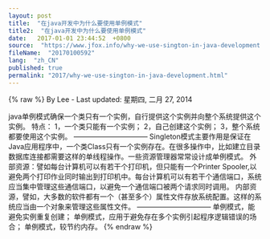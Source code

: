 ```yaml
---
layout: post
title:  "在java开发中为什么要使用单例模式"
title2:  "在java开发中为什么要使用单例模式"
date:   2017-01-01 23:44:52  +0800
source:  "https://www.jfox.info/why-we-use-sington-in-java-development.html"
fileName:  "20170100592"
lang:  "zh_CN"
published: true
permalink: "2017/why-we-use-sington-in-java-development.html"
---
```

{% raw %}
By Lee - Last updated: 星期四, 二月 27, 2014

java单例模式确保一个类只有一个实例，自行提供这个实例并向整个系统提供这个实例。
特点：
1，一个类只能有一个实例；
2，自己创建这个实例；
3，整个系统都要使用这个实例。
——————————–
Singleton模式主要作用是保证在Java应用程序中，一个类Class只有一个实例存在。在很多操作中，比如建立目录 数据库连接都需要这样的单线程操作。一些资源管理器常常设计成单例模式。
外部资源：譬如每台计算机可以有若干个打印机，但只能有一个Printer Spooler,以避免两个打印作业同时输出到打印机中。每台计算机可以有若干个通信端口，系统应当集中管理这些通信端口，以避免一个通信端口被两个请求同时调用。
内部资源，譬如，大多数的软件都有一个（甚至多个）属性文件存放系统配置。这样的系统应当由一个对象来管理这些属性文件。
——————————–
单例模式，能避免实例重复创建；
单例模式，应用于避免存在多个实例引起程序逻辑错误的场合；
单例模式，较节约内存。
{% endraw %}